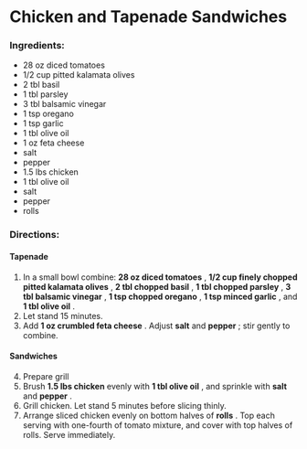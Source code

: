 # Chicken and Tapenade Sandwiches 

### Ingredients: 
* 28 oz diced tomatoes
* 1/2 cup pitted kalamata olives
* 2 tbl basil
* 1 tbl parsley
* 3 tbl balsamic vinegar
* 1 tsp oregano
* 1 tsp garlic
* 1 tbl olive oil
* 1 oz feta cheese
*  salt
*  pepper
* 1.5 lbs chicken
* 1 tbl olive oil
*  salt
*  pepper
*  rolls

### Directions: 

#### Tapenade
1. In a small bowl combine: **28 oz diced tomatoes** , **1/2 cup finely chopped pitted kalamata olives** , **2 tbl chopped basil** , **1 tbl chopped parsley** , **3 tbl balsamic vinegar** , **1 tsp chopped oregano** , **1 tsp minced garlic** , and **1 tbl olive oil** . 
2. Let stand 15 minutes. 
3. Add **1 oz crumbled feta cheese** . Adjust **salt** and **pepper** ; stir gently to combine. 



#### Sandwiches
4. Prepare grill 
5. Brush **1.5 lbs chicken** evenly with **1 tbl olive oil** , and sprinkle with **salt** and **pepper** . 
6. Grill chicken. Let stand 5 minutes before slicing thinly. 
7. Arrange sliced chicken evenly on bottom halves of **rolls** . Top each serving with one-fourth of tomato mixture, and cover with top halves of rolls. Serve immediately. 



